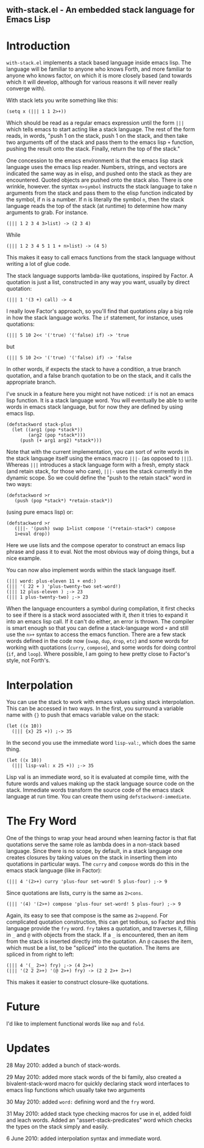with-stack.el - An embedded stack language for Emacs Lisp
---------------------------------------------------------

# Introduction #

`with-stack.el` implements a stack based language inside emacs lisp.
The language will be familiar to anyone who knows Forth, and more
familiar to anyone who knows factor, on which it is more closely based
(and towards which it will develop, although for various reasons it
will never really converge with).

With stack lets you write something like this:

    (setq x (||| 1 1 2>+))	 

Which should be read as a regular emacs expression until the form
`|||` which tells emacs to start acting like a stack language.  The
rest of the form reads, in words, "push 1 on the stack, push 1 on the
stack, and then take two arguments off of the stack and pass them to
the emacs lisp `+` function, pushing the result onto the stack.
Finally, return the top of the stack."

One concession to the emacs environment is that the emacs lisp stack
language uses the emacs lisp reader.  Numbers, strings, and vectors
are indicated the same way as in elisp, and pushed onto the stack as
they are encountered.  Quoted objects are pushed onto the stack also.
There is one wrinkle, however.  the syntax `n>symbol` instructs the
stack language to take n arguments from the stack and pass them to the
elisp function indicated by the symbol, if n is a number.  If n is
literally the symbol `n`, then the stack language reads the top of the
stack (at runtime) to determine how many arguments to grab.  For
instance.

    (||| 1 2 3 4 3>list) -> (2 3 4)

While 

    (||| 1 2 3 4 5 1 1 + n>list) -> (4 5)

This makes it easy to call emacs functions from the stack language
without writing a lot of glue code.

The stack language supports lambda-like quotations, inspired by
Factor.  A quotation is just a list, constructed in any way you want,
usually by direct quotation:

    (||| 1 '(3 +) call) -> 4

I really love Factor's approach, so you'll find that quotations play a
big role in how the stack language works.  The `if` statement, for
instance, uses quotations:

    (||| 5 10 2<< '('true) '('false) if) -> 'true

but 

    (||| 5 10 2<> '('true) '('false) if) -> 'false

In other words, if expects the stack to have a condition, a true
branch quotation, and a false branch quotation to be on the stack, and
it calls the appropriate branch.

I've snuck in a feature here you might not have noticed: `if` is not
an emacs lisp function.  It is a stack language word.  You will
eventually be able to write words in emacs stack language, but for now
they are defined by using emacs lisp.


    (defstackword stack-plus 
      (let ((arg1 (pop *stack*))
            (arg2 (pop *stack*)))
         (push (+ arg1 arg2) *stack*)))

Note that with the current implementation, you can sort of write
words in the stack language itself using the emacs macro `|||-` (as
opposed to `|||`).  Whereas `|||` introduces a stack language form
with a fresh, empty stack (and retain stack, for those who care),
`|||-` uses the stack currently in the dynamic scope.  So we could
define the "push to the retain stack" word in two ways:

    (defstackword >r 
       (push (pop *stack*) *retain-stack*))

(using pure emacs lisp) or:

    (defstackword >r 
       (|||- '(push) swap 1>list compose '(*retain-stack*) compose
       1>eval drop))

Here we use lists and the compose operator to construct an emacs lisp
phrase and pass it to eval.  Not the most obvious way of doing things,
but a nice example.

You can now also implement words within the stack language itself.  

    (||| word: plus-eleven 11 + end:)
    (||| '( 22 + ) 'plus-twenty-two set-word!)
    (||| 12 plus-eleven ) ;-> 23
    (||| 1 plus-twenty-two) ;-> 23

When the language encounters a symbol during compilation, it first
checks to see if there is a stack word associated with it, _then_ it
tries to expand it into an emacs lisp call.  If it can't do either, an
error is thrown.  The compiler is smart enough so that you can define
a stack-language word `+` and still use the `n>+` syntax to access the
emacs function.  There are a few stack words defined in the code now
(`swap`, `dup`, `drop`, `etc`) and some words for working with
quotations (`curry`, `compose`), and some words for doing control
(`if`, and `loop`).  Where possible, I am going to hew pretty close to
Factor's style, not Forth's.

# Interpolation #

You can use the stack to work with emacs values using stack
interpolation.  This can be accessed in two ways.  In the first, you
surround a variable name with `{}` to push that emacs variable value
on the stack:

    (let ((x 10))
      (||| {x} 25 +)) ;-> 35

In the second you use the immediate word `lisp-val:`, which does the
same thing.

    (let ((x 10))
      (||| lisp-val: x 25 +)) ;-> 35

Lisp val is an immediate word, so it is evaluated at compile time,
with the future words and values making up the stack language source
code on the stack.  Immediate words transform the source code of the
emacs stack language at run time.  You can create them using
`defstackword-immediate`.

# The Fry Word #

One of the things to wrap your head around when learning factor is
that flat quotations serve the same role as lambda does in a non-stack
based language.  Since there is no scope, by default, in a stack
language one creates closures by taking values on the stack in
inserting them into quotations in particular ways.  The `curry` and
`compose` words do this in the emacs stack language (like in Factor):

    (||| 4 '(2>+) curry 'plus-four set-word! 5 plus-four) ;-> 9

Since quotations are lists, curry is the same as `2>cons`.  

    (||| '(4) '(2>+) compose 'plus-four set-word! 5 plus-four) ;-> 9

Again, its easy to see that compose is the same as `2>append`.  For
complicated quotation construction, this can get tedious, so Factor
and this language provide the `fry` word.  `fry` takes a quotation,
and traverses it, filling in `_` and `@` with objects from the stack.
If a `_` is encountered, then an item from the stack is inserted
directly into the quotation.  An `@` causes the item, which must be a
list, to be "spliced" into the quotation.  The items are spliced in
from right to left:

    (||| 4 '(_ 2>+) fry) ;-> (4 2>+)
    (||| '(2 2 2>+) '(@ 2>+) fry) -> (2 2 2>+ 2>+)

This makes it easier to construct closure-like quotations.

# Future #

I'd like to implement functional words like `map` and `fold`.


# Updates #

28 May 2010: added a bunch of stack-words.

29 May 2010: added more stack words of the bi family, also created a
bivalent-stack-word macro for quickly declaring stack word interfaces
to emacs lisp functions which usually take two arguments

30 May 2010: added `word:` defining word and the `fry` word.

31 May 2010: added stack type checking macros for use in el, added
foldl and leach words.  Added an "assert-stack-predicates" word which
checks the types on the stack simply and easily.  

6 June 2010: added interpolation syntax and immediate word.